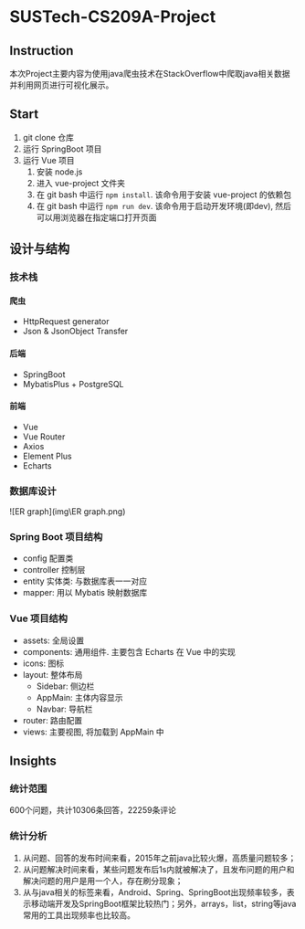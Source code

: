 # SUSTech-CS209A-Project

## Instruction

本次Project主要内容为使用java爬虫技术在StackOverflow中爬取java相关数据并利用网页进行可视化展示。

## Start

1. git clone 仓库
2. 运行 SpringBoot 项目
3. 运行 Vue 项目
   1. 安装 node.js
   2. 进入 vue-project 文件夹
   3. 在 git bash 中运行 `npm install`. 该命令用于安装 vue-project 的依赖包
   4. 在 git bash 中运行 `npm run dev`. 该命令用于启动开发环境(即dev), 然后可以用浏览器在指定端口打开页面

## 设计与结构

### 技术栈

#### 爬虫

+ HttpRequest generator
+ Json & JsonObject Transfer

#### 后端

+ SpringBoot
+ MybatisPlus + PostgreSQL

#### 前端

+ Vue
+ Vue Router
+ Axios
+ Element Plus
+ Echarts

### 数据库设计

![ER graph](img\ER graph.png)

### Spring Boot 项目结构

+ config 配置类
+ controller 控制层
+ entity 实体类: 与数据库表一一对应
+ mapper: 用以 Mybatis 映射数据库

### Vue 项目结构

+ assets: 全局设置
+ components: 通用组件. 主要包含 Echarts 在 Vue 中的实现
+ icons: 图标
+ layout: 整体布局
  + Sidebar: 侧边栏
  + AppMain: 主体内容显示
  + Navbar: 导航栏
+ router: 路由配置
+ views: 主要视图, 将加载到 AppMain 中

## Insights

### 统计范围

600个问题，共计10306条回答，22259条评论

### 统计分析

1. 从问题、回答的发布时间来看，2015年之前java比较火爆，高质量问题较多；
2. 从问题解决时间来看，某些问题发布后1s内就被解决了，且发布问题的用户和解决问题的用户是用一个人，存在刷分现象；
3. 从与java相关的标签来看，Android、Spring、SpringBoot出现频率较多，表示移动端开发及SpringBoot框架比较热门；另外，arrays，list，string等java常用的工具出现频率也比较高。
